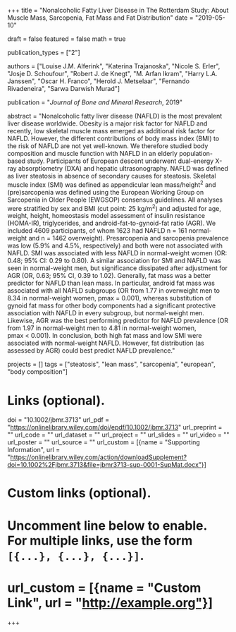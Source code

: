 +++
title = "Nonalcoholic Fatty Liver Disease in The Rotterdam Study: About Muscle Mass, Sarcopenia, Fat Mass and Fat Distribution"
date = "2019-05-10"

draft = false
featured = false
math = true

publication_types = ["2"]

authors = ["Louise J.M. Alferink", "Katerina Trajanoska", "Nicole S. Erler",
"Josje D. Schoufour", "Robert J. de Knegt", "M. Arfan Ikram", "Harry L.A. Janssen",
"Oscar H. Franco", "Herold J. Metselaar", "Fernando Rivadeneira", "Sarwa Darwish Murad"]

publication = "*Journal of Bone and Mineral Research*, 2019"

abstract = "Nonalcoholic fatty liver disease (NAFLD) is the most prevalent liver disease worldwide. Obesity is a major risk factor for NAFLD and recently, low skeletal muscle mass emerged as additional risk factor for NAFLD. However, the different contributions of body mass index (BMI) to the risk of NAFLD are not yet well-known. We therefore studied body composition and muscle function with NAFLD in an elderly population-based study. Participants of European descent underwent dual-energy X-ray absorptiometry (DXA) and hepatic ultrasonography. NAFLD was defined as liver steatosis in absence of secondary causes for steatosis. Skeletal muscle index (SMI) was defined as appendicular lean mass/height<sup>2</sup> and (pre)sarcopenia was defined using the European Working Group on Sarcopenia in Older People (EWGSOP) consensus guidelines. All analyses were stratified by sex and BMI (cut point: 25&nbsp;kg/m<sup>2</sup>) and adjusted for age, weight, height, homeostasis model assessment of insulin resistance (HOMA-IR), triglycerides, and android-fat-to-gynoid-fat ratio (AGR). We included 4609 participants, of whom 1623 had NAFLD n&nbsp;=&nbsp;161 normal-weight and n&nbsp;=&nbsp;1462 overweight). Presarcopenia and sarcopenia prevalence was low (5.9% and 4.5%, respectively) and both were not associated with NAFLD. SMI was associated with less NAFLD in normal-weight women (OR: 0.48; 95% CI: 0.29 to 0.80). A similar association for SMI and NAFLD was seen in normal-weight men, but significance dissipated after adjustment for AGR (OR, 0.63; 95% CI, 0.39 to 1.02). Generally, fat mass was a better predictor for NAFLD than lean mass. In particular, android fat mass was associated with all NAFLD subgroups (OR from 1.77 in overweight men to 8.34 in normal-weight women, pmax&nbsp;=&nbsp;0.001), whereas substitution of gynoid fat mass for other body components had a significant protective association with NAFLD in every subgroup, but normal-weight men. Likewise, AGR was the best performing predictor for NAFLD prevalence (OR from 1.97 in normal-weight men to 4.81 in normal-weight women, pmax&nbsp;<&nbsp;0.001). In conclusion, both high fat mass and low SMI were associated with normal-weight NAFLD. However, fat distribution (as assessed by AGR) could best predict NAFLD prevalence."


projects = []
tags = ["steatosis", "lean mass", "sarcopenia", "european", "body composition"]

# Links (optional).
doi = "10.1002/jbmr.3713"
url_pdf = "https://onlinelibrary.wiley.com/doi/epdf/10.1002/jbmr.3713"
url_preprint = ""
url_code = ""
url_dataset = ""
url_project = ""
url_slides = ""
url_video = ""
url_poster = ""
url_source = ""
url_custom = [{name = "Supporting Information", url = "https://onlinelibrary.wiley.com/action/downloadSupplement?doi=10.1002%2Fjbmr.3713&file=jbmr3713-sup-0001-SupMat.docx"}]

# Custom links (optional).
#   Uncomment line below to enable. For multiple links, use the form `[{...}, {...}, {...}]`.
# url_custom = [{name = "Custom Link", url = "http://example.org"}]
+++
